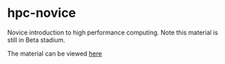 # hpc-novice

Novice introduction to high performance computing. Note this material is still in Beta stadium. 

The material can be viewed [here](https://psteinb.github.io/hpc-in-a-day)
